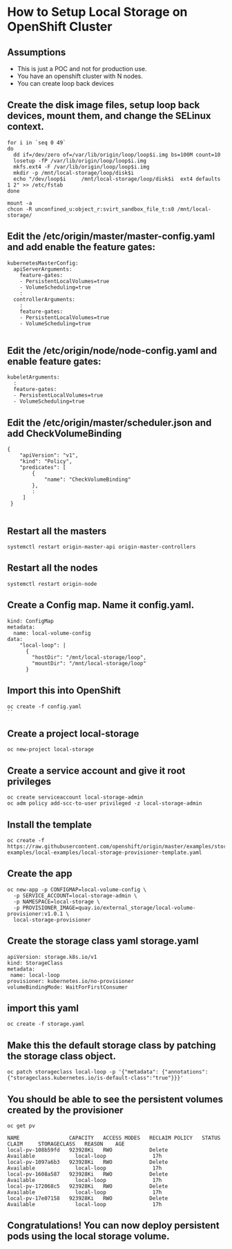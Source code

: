 # How to Setup Local Storage on OpenShift Cluster
## Assumptions
- This is just a POC and not for production use.
- You have an openshift cluster with N nodes.
- You can create loop back devices

## Create the disk image files, setup loop back devices, mount them, and change the SELinux context.

```
for i in `seq 0 49`
do
  dd if=/dev/zero of=/var/lib/origin/loop/loop$i.img bs=100M count=10
  losetup -fP /var/lib/origin/loop/loop$i.img
  mkfs.ext4 -F /var/lib/origin/loop/loop$i.img 
  mkdir -p /mnt/local-storage/loop/disk$i
  echo "/dev/loop$i     /mnt/local-storage/loop/disk$i  ext4 defaults 1 2" >> /etc/fstab
done

mount -a
chcon -R unconfined_u:object_r:svirt_sandbox_file_t:s0 /mnt/local-storage/
```

## Edit the /etc/origin/master/master-config.yaml and add enable the feature gates:

```
kubernetesMasterConfig:
  apiServerArguments:
    feature-gates:
    - PersistentLocalVolumes=true
    - VolumeScheduling=true
    :
  controllerArguments:
    :
    feature-gates:
    - PersistentLocalVolumes=true
    - VolumeScheduling=true
    
```

## Edit the /etc/origin/node/node-config.yaml and enable feature gates:

```
kubeletArguments: 
  :
  feature-gates:
  - PersistentLocalVolumes=true
  - VolumeScheduling=true
```

## Edit the /etc/origin/master/scheduler.json and add CheckVolumeBinding

```
{
    "apiVersion": "v1", 
    "kind": "Policy", 
    "predicates": [
        {
            "name": "CheckVolumeBinding"
        },
        :
     ]
 }
    

```

## Restart all the masters
```
systemctl restart origin-master-api origin-master-controllers
```

## Restart all the nodes

```
systemctl restart origin-node
```

## Create a Config map. Name it config.yaml.

```
kind: ConfigMap
metadata:
  name: local-volume-config
data:
    "local-loop": | 
      {
        "hostDir": "/mnt/local-storage/loop", 
        "mountDir": "/mnt/local-storage/loop" 
      }
```
## Import this into OpenShift
```
oc create -f config.yaml
``

```
## Create a project local-storage

```
oc new-project local-storage
```

## Create a service account and give it root privileges

```
oc create serviceaccount local-storage-admin
oc adm policy add-scc-to-user privileged -z local-storage-admin
```

## Install the template

```
oc create -f https://raw.githubusercontent.com/openshift/origin/master/examples/storage-examples/local-examples/local-storage-provisioner-template.yaml
```
## Create the app

```
oc new-app -p CONFIGMAP=local-volume-config \
  -p SERVICE_ACCOUNT=local-storage-admin \
  -p NAMESPACE=local-storage \
  -p PROVISIONER_IMAGE=quay.io/external_storage/local-volume-provisioner:v1.0.1 \
  local-storage-provisioner
```

## Create the storage class yaml storage.yaml
```
apiVersion: storage.k8s.io/v1
kind: StorageClass
metadata:
 name: local-loop
provisioner: kubernetes.io/no-provisioner
volumeBindingMode: WaitForFirstConsumer
```

## import this yaml 
```
oc create -f storage.yaml
```
## Make this the default storage class by patching the storage class object.

```
oc patch storageclass local-loop -p '{"metadata": {"annotations":{"storageclass.kubernetes.io/is-default-class":"true"}}}'
```

## You should be able to see the persistent volumes created by the provisioner

```
oc get pv

NAME                CAPACITY   ACCESS MODES   RECLAIM POLICY   STATUS      CLAIM     STORAGECLASS   REASON    AGE
local-pv-108b59fd   923928Ki   RWO            Delete           Available             local-loop               17h
local-pv-1097a6b3   923928Ki   RWO            Delete           Available             local-loop               17h
local-pv-1608a587   923928Ki   RWO            Delete           Available             local-loop               17h
local-pv-172068c5   923928Ki   RWO            Delete           Available             local-loop               17h
local-pv-17e07158   923928Ki   RWO            Delete           Available             local-loop               17h

```

## Congratulations! You can now deploy persistent pods using the local storage volume.
